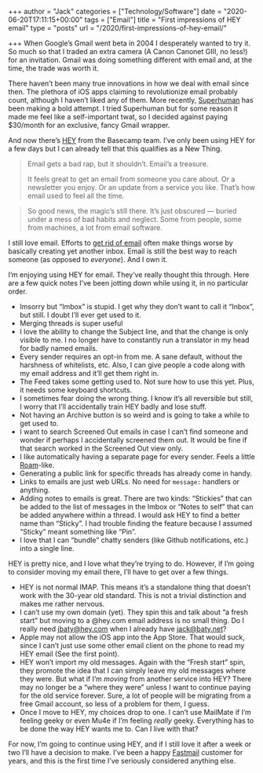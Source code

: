 +++
author = "Jack"
categories = ["Technology/Software"]
date = "2020-06-20T17:11:15+00:00"
tags = ["Email"]
title = "First impressions of HEY email"
type = "posts"
url = "/2020/first-impressions-of-hey-email/"

+++
When Google&#8217;s Gmail went beta in 2004 I desperately wanted to try it. So much so that I traded an extra camera (A Canon Canonet GIII, no less!) for an invitation. Gmail was doing something different with email and, at the time, the trade was worth it.

There haven&#8217;t been many true innovations in how we deal with email since then. The plethora of iOS apps claiming to revolutionize email probably count, although I haven&#8217;t liked any of them. More recently, [Superhuman][1] has been making a bold attempt. I tried Superhuman but for some reason it made me feel like a self-important twat, so I decided against paying $30/month for an exclusive, fancy Gmail wrapper.

And now there&#8217;s [HEY][2] from the Basecamp team. I&#8217;ve only been using HEY for a few days but I can already tell that this qualifies as a New Thing.

<blockquote class="wp-block-quote">
  <p>
    Email gets a bad rap, but it shouldn’t. Email’s a treasure.
  </p>
  
  <p>
  </p>
  
  <p>
    It feels great to get an email from someone you care about. Or a newsletter you enjoy. Or an update from a service you like. That’s how email used to feel all the time.
  </p>
</blockquote>

<blockquote class="wp-block-quote">
  <p>
    So good news, the magic’s still there. It’s just obscured — buried under a mess of bad habits and neglect. Some from people, some from machines, a lot from email software.
  </p>
</blockquote>

I still love email. Efforts to [get rid of email][3] often make things worse by basically creating yet another inbox. Email is still the best way to reach someone (as opposed to _everyone_). And I own it.

I&#8217;m enjoying using HEY for email. They&#8217;ve really thought this through. Here are a few quick notes I&#8217;ve been jotting down while using it, in no particular order.

  * Imsorry but &#8220;Imbox&#8221; is stupid. I get why they don&#8217;t want to call it &#8220;Inbox&#8221;, but still. I doubt I&#8217;ll ever get used to it.
  * Merging threads is super useful
  * I love the ability to change the Subject line, and that the change is only visible to me. I no longer have to constantly run a translator in my head for badly named emails.
  * Every sender requires an opt-in from me. A sane default, without the harshness of whitelists, etc. Also, I can give people a code along with my email address and it&#8217;ll get them right in.
  * The Feed takes some getting used to. Not sure how to use this yet. Plus, it needs some keyboard shortcuts.
  * I sometimes fear doing the wrong thing. I know it&#8217;s all reversible but still, I worry that I&#8217;ll accidentally train HEY badly and lose stuff.
  * Not having an Archive button is so weird and is going to take a while to get used to.
  * I want to search Screened Out emails in case I can&#8217;t find someone and wonder if perhaps I accidentally screened them out. It would be fine if that search worked in the Screened Out view only.
  * I like automatically having a separate page for every sender. Feels a little [Roam][4]-like.
  * Generating a public link for specific threads has already come in handy.
  * Links to emails are just web URLs. No need for `message:` handlers or anything.
  * Adding notes to emails is great. There are two kinds: &#8220;Stickies&#8221; that can be added to the list of messages in the Imbox or &#8220;Notes to self&#8221; that can be added anywhere within a thread. I would ask HEY to find a better name than &#8220;Sticky&#8221;. I had trouble finding the feature because I assumed &#8220;Sticky&#8221; meant something like &#8220;Pin&#8221;.
  * I love that I can &#8220;bundle&#8221; chatty senders (like Github notifications, etc.) into a single line.

HEY is pretty nice, and I love what they&#8217;re trying to do. However, if I&#8217;m going to consider moving my email there, I&#8217;ll have to get over a few things.

  * HEY is not normal IMAP. This means it&#8217;s a standalone thing that doesn&#8217;t work with the 30-year old standard. This is not a trivial distinction and makes me rather nervous.
  * I can&#8217;t use my own domain (yet). They spin this and talk about &#8220;a fresh start&#8221; but moving to a @hey.com email address is no small thing. Do I really need jbaty@hey.com when I already have jack@baty.net?
  * Apple may not allow the iOS app into the App Store. That would suck, since I can&#8217;t just use some other email client on the phone to read my HEY email (See the first point).
  * HEY won&#8217;t import my old messages. Again with the &#8220;Fresh start&#8221; spin, they promote the idea that I can simply leave my old messages where they were. But what if I&#8217;m _moving_ from another service into HEY? There may no longer be a &#8220;where they were&#8221; unless I want to continue paying for the old service forever. Sure, a lot of people will be migrating from a free Gmail account, so less of a problem for them, I guess.
  * Once I move to HEY, my choices drop to one. I can&#8217;t use MailMate if I&#8217;m feeling geeky or even Mu4e if I&#8217;m feeling _really_ geeky. Everything has to be done the way HEY wants me to. Can I live with that?

For now, I&#8217;m going to continue using HEY, and if I still love it after a week or two I&#8217;ll have a decision to make. I&#8217;ve been a happy [Fastmail][5] customer for years, and this is the first time I&#8217;ve seriously considered anything else.

 [1]: https://superhuman.com
 [2]: https://hey.com
 [3]: https://slack.com/
 [4]: https://roamresearch.com/
 [5]: https://fastmail.com